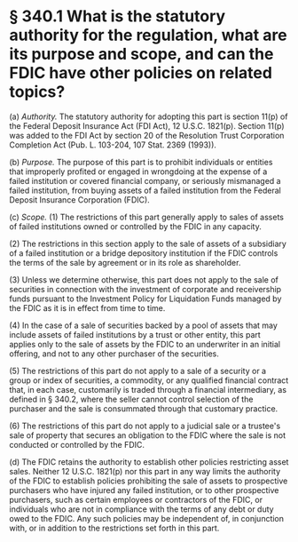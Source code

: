 # § 340.1   What is the statutory authority for the regulation, what are its purpose and scope, and can the FDIC have other policies on related topics?

(a) *Authority.* The statutory authority for adopting this part is section 11(p) of the Federal Deposit Insurance Act (FDI Act), 12 U.S.C. 1821(p). Section 11(p) was added to the FDI Act by section 20 of the Resolution Trust Corporation Completion Act (Pub. L. 103-204, 107 Stat. 2369 (1993)).


(b) *Purpose.* The purpose of this part is to prohibit individuals or entities that improperly profited or engaged in wrongdoing at the expense of a failed institution or covered financial company, or seriously mismanaged a failed institution, from buying assets of a failed institution from the Federal Deposit Insurance Corporation (FDIC).


(c) *Scope.* (1) The restrictions of this part generally apply to sales of assets of failed institutions owned or controlled by the FDIC in any capacity.


(2) The restrictions in this section apply to the sale of assets of a subsidiary of a failed institution or a bridge depository institution if the FDIC controls the terms of the sale by agreement or in its role as shareholder.


(3) Unless we determine otherwise, this part does not apply to the sale of securities in connection with the investment of corporate and receivership funds pursuant to the Investment Policy for Liquidation Funds managed by the FDIC as it is in effect from time to time.


(4) In the case of a sale of securities backed by a pool of assets that may include assets of failed institutions by a trust or other entity, this part applies only to the sale of assets by the FDIC to an underwriter in an initial offering, and not to any other purchaser of the securities.


(5) The restrictions of this part do not apply to a sale of a security or a group or index of securities, a commodity, or any qualified financial contract that, in each case, customarily is traded through a financial intermediary, as defined in § 340.2, where the seller cannot control selection of the purchaser and the sale is consummated through that customary practice.


(6) The restrictions of this part do not apply to a judicial sale or a trustee's sale of property that secures an obligation to the FDIC where the sale is not conducted or controlled by the FDIC.


(d) The FDIC retains the authority to establish other policies restricting asset sales. Neither 12 U.S.C. 1821(p) nor this part in any way limits the authority of the FDIC to establish policies prohibiting the sale of assets to prospective purchasers who have injured any failed institution, or to other prospective purchasers, such as certain employees or contractors of the FDIC, or individuals who are not in compliance with the terms of any debt or duty owed to the FDIC. Any such policies may be independent of, in conjunction with, or in addition to the restrictions set forth in this part.




